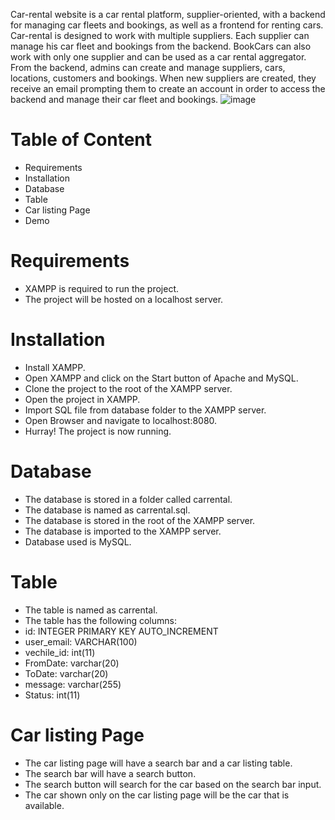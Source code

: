Car-rental website is a car rental platform, supplier-oriented, with a backend for managing car fleets and bookings, as well as a frontend for renting cars.                  
 Car-rental is designed to work with multiple suppliers. Each supplier can manage his car fleet and bookings from the backend. BookCars can also work with only one supplier and can be used as a car rental aggregator.
 From the backend, admins can create and manage suppliers, cars, locations, customers and bookings.
 When new suppliers are created, they receive an email prompting them to create an account in order to access the backend and manage their car fleet and bookings.
![image](https://github.com/user-attachments/assets/865b1edf-6ced-4709-8103-3fd63ea45b7c)
# Table of Content
* Requirements
* Installation
* Database
* Table
* Car listing Page
* Demo
# Requirements
* XAMPP is required to run the project.
* The project will be hosted on a localhost server.
# Installation
* Install XAMPP.
* Open XAMPP and click on the Start button of Apache and MySQL.
* Clone the project to the root of the XAMPP server.
* Open the project in XAMPP.
* Import SQL file from database folder to the XAMPP server.
* Open Browser and navigate to localhost:8080.
* Hurray! The project is now running.
# Database
* The database is stored in a folder called carrental.
* The database is named as carrental.sql.
* The database is stored in the root of the XAMPP server.
* The database is imported to the XAMPP server.
* Database used is MySQL.
# Table
* The table is named as carrental.
* The table has the following columns:
* id: INTEGER PRIMARY KEY AUTO_INCREMENT
* user_email: VARCHAR(100)
* vechile_id: int(11)
* FromDate: varchar(20)
* ToDate: varchar(20)
* message: varchar(255)
* Status: int(11)
# Car listing Page
* The car listing page will have a search bar and a car listing table.
* The search bar will have a search button.
* The search button will search for the car based on the search bar input.
* The car shown only on the car listing page will be the car that is available.


